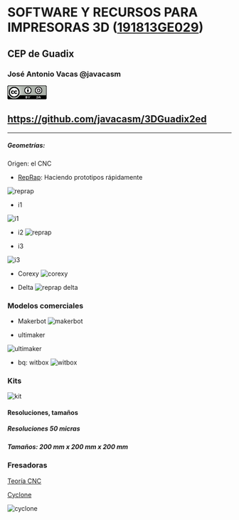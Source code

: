 # SOFTWARE Y RECURSOS PARA IMPRESORAS 3D ([191813GE029](https://www.juntadeandalucia.es/educacion/secretariavirtual/consultaCEP/actividad/191813GE029/))

## CEP de Guadix


### José Antonio Vacas @javacasm

![CCbySA](images/CCbySQ_88x31.png)

## https://github.com/javacasm/3DGuadix2ed

* *  *

##### Geometrías:

Origen: el CNC

* [RepRap](https://en.wikipedia.org/wiki/RepRap_project): Haciendo prototipos rápidamente

![reprap](https://upload.wikimedia.org/wikipedia/commons/a/a7/First_replication.jpg)

* i1

![i1](https://upload.wikimedia.org/wikipedia/commons/thumb/f/f8/Reprap_Darwin.jpg/330px-Reprap_Darwin.jpg)

* i2
![reprap](http://reprap.org/mediawiki/images/thumb/1/1f/Mendel.jpg/800px-Mendel.jpg)

* i3

![i3](http://www.filament2print.com/wp-content/uploads/2014/10/Prusa-i3-hphestos-1.jpg)

* Corexy
![corexy](http://3.bp.blogspot.com/-VABQ72YWnTM/Vf6ekGBm5dI/AAAAAAAAO_4/SzEjMwYfk20/s1600/smartrapcore-02.jpg)

* Delta
![reprap delta](http://jeromeabel.net/files/ressources/democratie-industrielle/bonus-images/fab/delta-robot-reprap-helium-frog.jpg)


### Modelos comerciales

* Makerbot
 ![makerbot](http://store.makerbot.com/mb-images/store/global/international.jpg)

* ultimaker

![ultimaker](https://i.ytimg.com/vi/Sz77Tq9xzpM/maxresdefault.jpg)

* bq: witbox
![witbox](http://www.imprimalia3d.com/sites/default/files/Witbox_3D-printer-yellow-iGo3D.jpg)

### Kits

![kit](http://www.moebyus.com/images/stories/virtuemart/product/img_3948.jpg)


#### Resoluciones, tamaños

##### Resoluciones 50 micras
##### Tamaños: 200 mm x 200 mm x 200 mm

### Fresadoras

[Teoría CNC](http://spainlabs.com/wiki/index.php?title=Fresadoras_CNC)

[Cyclone](https://github.com/bq/Cyclone-PCB-Factory)

![cyclone](https://i.ytimg.com/vi/jWKOkb-tut8/maxresdefault.jpg)
